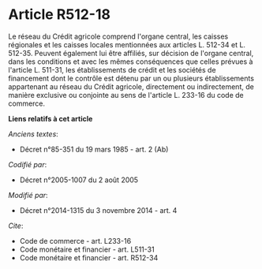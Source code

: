 # Article R512-18

Le réseau du Crédit agricole comprend l'organe central, les caisses régionales et les caisses locales mentionnées aux
articles L. 512-34 et L. 512-35. Peuvent également lui être affiliés, sur décision de l'organe central, dans les conditions
et avec les mêmes conséquences que celles prévues à l'article L. 511-31, les établissements de crédit et les sociétés de
financement dont le contrôle est détenu par un ou plusieurs établissements appartenant au réseau du Crédit agricole,
directement ou indirectement, de manière exclusive ou conjointe au sens de l'article L. 233-16 du code de commerce.

**Liens relatifs à cet article**

_Anciens textes_:

  - Décret n°85-351 du 19 mars 1985 - art. 2 (Ab)

_Codifié par_:

  - Décret n°2005-1007 du 2 août 2005

_Modifié par_:

  - Décret n°2014-1315 du 3 novembre 2014 - art. 4

_Cite_:

  - Code de commerce - art. L233-16
  - Code monétaire et financier - art. L511-31
  - Code monétaire et financier - art. R512-34
